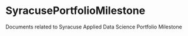 # SyracusePortfolioMilestone
Documents related to Syracuse Applied Data Science Portfolio Milestone
